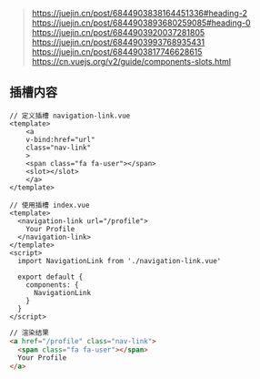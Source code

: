 > https://juejin.cn/post/6844903838164451336#heading-2
> https://juejin.cn/post/6844903893680259085#heading-0
> https://juejin.cn/post/6844903920037281805
> https://juejin.cn/post/6844903993768935431
> https://juejin.cn/post/6844903817746628615
> https://cn.vuejs.org/v2/guide/components-slots.html

## 插槽内容

```vue
// 定义插槽 navigation-link.vue
<template>
	<a
  	v-bind:href="url"
  	class="nav-link"
	>
    <span class="fa fa-user"></span>
  	<slot></slot>
	</a>
</template>
```

```vue
// 使用插槽 index.vue
<template>
  <navigation-link url="/profile">
    Your Profile
  </navigation-link>
</template>
<script>
  import NavigationLink from './navigation-link.vue'
  
  export default {
    components: {
      NavigationLink
    }
  }
</script>
```

```html
// 渲染结果
<a href="/profile" class="nav-link">
  <span class="fa fa-user"></span>
  Your Profile
</a>
```

